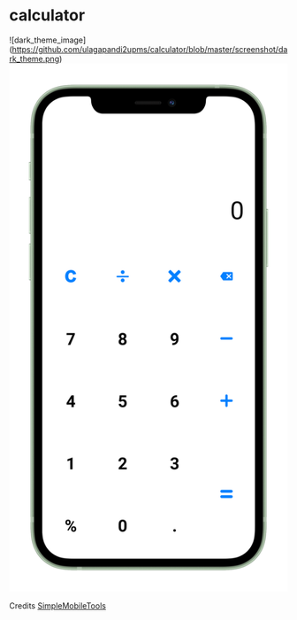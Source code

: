 # calculator

![dark_theme_image] (https://github.com/ulagapandi2upms/calculator/blob/master/screenshot/dark_theme.png) 
![light_theme](https://github.com/ulagapandi2upms/calculator/blob/master/screenshot/light_theme.png)



Credits
  [SimpleMobileTools](https://github.com/SimpleMobileTools/Simple-Calculator)
